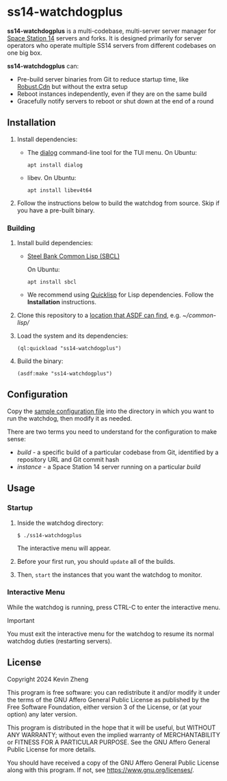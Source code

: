# ss14-watchdogplus

**ss14-watchdogplus** is a multi-codebase, multi-server server manager for [Space Station 14](https://spacestation14.com/) servers and forks.
It is designed primarily for server operators who operate multiple SS14 servers from different codebases on one big box.

**ss14-watchdogplus** can:

- Pre-build server binaries from Git to reduce startup time, like [Robust.Cdn](https://github.com/space-wizards/Robust.Cdn) but without the extra setup
- Reboot instances independently, even if they are on the same build
- Gracefully notify servers to reboot or shut down at the end of a round

## Installation

1. Install dependencies:
   - The [dialog](https://invisible-island.net/dialog/) command-line tool for the TUI menu. On Ubuntu:

     ````
     apt install dialog
     ````

   - libev. On Ubuntu:

     ````
     apt install libev4t64
     ````

2. Follow the instructions below to build the watchdog from source. Skip if you have a pre-built binary.

### Building

1. Install build dependencies:
   - [Steel Bank Common Lisp (SBCL)](https://www.sbcl.org/)

     On Ubuntu:

     ````
     apt install sbcl
     ````

   - We recommend using [Quicklisp](https://www.quicklisp.org/beta/) for Lisp dependencies. Follow the **Installation** instructions.

2. Clone this repository to a [location that ASDF can find](https://asdf.common-lisp.dev/asdf.html#Controlling-where-ASDF-searches-for-systems), e.g. *~/common-lisp/*

3. Load the system and its dependencies:

    ````
    (ql:quickload "ss14-watchdogplus")
    ````

4. Build the binary:

    ````
    (asdf:make "ss14-watchdogplus")
    ````

## Configuration
Copy the [sample configuration file](config.lisp) into the directory in which you want to run the watchdog, then modify it as needed.

There are two terms you need to understand for the configuration to make sense:

- *build* - a specific build of a particular codebase from Git, identified by a repository URL and Git commit hash
- *instance* - a Space Station 14 server running on a particular *build*

## Usage

### Startup
1. Inside the watchdog directory:

    ````
    $ ./ss14-watchdogplus
    ````

    The interactive menu will appear.

2. Before your first run, you should `update` all of the builds.

3. Then, `start` the instances that you want the watchdog to monitor.

### Interactive Menu
While the watchdog is running, press CTRL-C to enter the interactive menu.

> [!IMPORTANT]
> You must exit the interactive menu for the watchdog to resume its normal watchdog duties (restarting servers).

## License
Copyright 2024 Kevin Zheng

This program is free software: you can redistribute it and/or modify it under the terms of the GNU Affero General Public License as published by the Free Software Foundation, either version 3 of the License, or (at your option) any later version.

This program is distributed in the hope that it will be useful, but WITHOUT ANY WARRANTY; without even the implied warranty of MERCHANTABILITY or FITNESS FOR A PARTICULAR PURPOSE. See the GNU Affero General Public License for more details.

You should have received a copy of the GNU Affero General Public License along with this program. If not, see <https://www.gnu.org/licenses/>.
